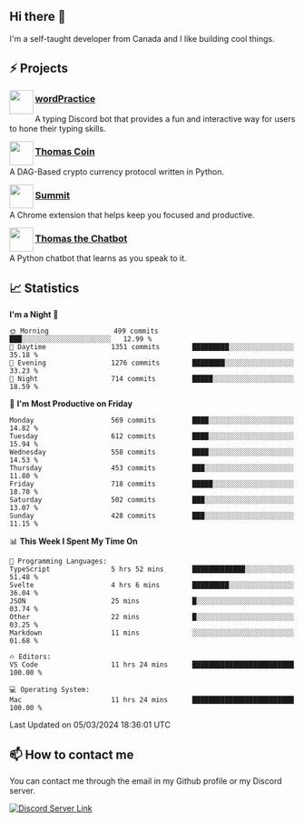 <h2>Hi there 👋</h2>

<p>I'm a self-taught developer from Canada and I like building cool things.</p>

<h2>⚡ Projects</h2>

<img align="left" src="https://i.imgur.com/BIzs17V.png" width="42" height="42" />
<h3><a target="_blank" href="https://wordpractice.principle.sh/">wordPractice</a></h3>
<p>A typing Discord bot that provides a fun and interactive way for users to hone their typing skills.</p>

<img align="left" src="https://i.imgur.com/4FdQpgN.png" width="42" height="42" />
<h3><a href="https://github.com/principle105/thomas-coin">Thomas Coin</a></h3>
<p>A DAG-Based crypto currency protocol written in Python.</p>

<img align="left" src="https://i.imgur.com/Ly8Atho.png" width="42" height="42" />
<h3><a href="https://summit.sh/">Summit</a></h3>
<p>A Chrome extension that helps keep you focused and productive.</p>

<img align="left" src="https://i.imgur.com/hA9YF2s.png" width="42" height="42" />
<h3><a href="https://github.com/principle105/thomasthechatbot">Thomas the Chatbot</a></h3>
<p>A Python chatbot that learns as you speak to it.</p>

<h2>📈 Statistics</h2>

<!--START_SECTION:waka-->
**I'm a Night 🦉** 

```text
🌞 Morning                499 commits         ███░░░░░░░░░░░░░░░░░░░░░░   12.99 % 
🌆 Daytime                1351 commits        █████████░░░░░░░░░░░░░░░░   35.18 % 
🌃 Evening                1276 commits        ████████░░░░░░░░░░░░░░░░░   33.23 % 
🌙 Night                  714 commits         █████░░░░░░░░░░░░░░░░░░░░   18.59 % 
```
📅 **I'm Most Productive on Friday** 

```text
Monday                   569 commits         ████░░░░░░░░░░░░░░░░░░░░░   14.82 % 
Tuesday                  612 commits         ████░░░░░░░░░░░░░░░░░░░░░   15.94 % 
Wednesday                558 commits         ████░░░░░░░░░░░░░░░░░░░░░   14.53 % 
Thursday                 453 commits         ███░░░░░░░░░░░░░░░░░░░░░░   11.80 % 
Friday                   718 commits         █████░░░░░░░░░░░░░░░░░░░░   18.70 % 
Saturday                 502 commits         ███░░░░░░░░░░░░░░░░░░░░░░   13.07 % 
Sunday                   428 commits         ███░░░░░░░░░░░░░░░░░░░░░░   11.15 % 
```


📊 **This Week I Spent My Time On** 

```text
💬 Programming Languages: 
TypeScript               5 hrs 52 mins       █████████████░░░░░░░░░░░░   51.48 % 
Svelte                   4 hrs 6 mins        █████████░░░░░░░░░░░░░░░░   36.04 % 
JSON                     25 mins             █░░░░░░░░░░░░░░░░░░░░░░░░   03.74 % 
Other                    22 mins             █░░░░░░░░░░░░░░░░░░░░░░░░   03.25 % 
Markdown                 11 mins             ░░░░░░░░░░░░░░░░░░░░░░░░░   01.68 % 

🔥 Editors: 
VS Code                  11 hrs 24 mins      █████████████████████████   100.00 % 

💻 Operating System: 
Mac                      11 hrs 24 mins      █████████████████████████   100.00 % 
```


 Last Updated on 05/03/2024 18:36:01 UTC
<!--END_SECTION:waka-->

<h2>📫 How to contact me</h2>

You can contact me through the email in my Github profile or my Discord server.

[![Discord Server Link](https://dcbadge.vercel.app/api/server/DHnk46C)](https://discord.gg/DHnk46C)

